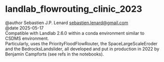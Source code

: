 # landlab_flowrouting_clinic_2023
@author Sebastien J.P. Lenard sebastien.lenard@gmail.com
<br/>
@date 2025-05-17
<br/>
Compatible with Landlab 2.6.0 within a conda environment similar to CSDMS environment.
<br/>
Particularly, uses the PriorityFloodFlowRouter, the SpaceLargeScaleEroder and the BedrocksLandslider, all developed and put in production in 2022 by Benjamin Campforts (see refs in the notebooks).
<br/>
